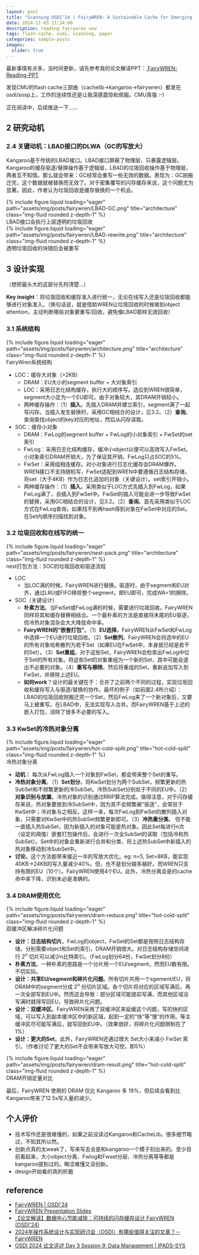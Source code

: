 ```yaml
---
layout: post
title: "Scanning OSDI'24 | FairyWREN: A Sustainable Cache for Emerging Write-Read-Erase Flash Interfaces"
date: 2024-11-03 21:34:00
description: reading fairywren now
tags: flash-cache, osdi, scanning, paper
categories: sample-posts
images:
  slider: true
---
```


最新事情有点多，没时间更新，请先参考我的论文解读PPT：<a href="https://darongyang.github.io/blog/assets/pdf/FairyWREN-v1.pdf"> FairyWREN-Reading-PPT </a>

发现CMU的flash cache三部曲（cachelib->kangaroo->fairywren）都发在osdi/sosp上，工作的连续性还是让我深感震惊和佩服。CMU真强 :-)

正在阅读中，后续推送一下......

## 2 研究动机

### 2.4 关键动机：LBAD接口的DLWA（GC的写放大）

Kangaroo基于传统的LBAD接口。LBAD接口屏蔽了物理层，只暴露逻辑层。Kangaroo的缓存驱逐/替换操作基于逻辑层，LBAD的垃圾回收操作基于物理层，两者互不知情。那么就会带来：GC经常会重写一些无效的数据。表现为：GC刚搬迁完，这个数据就被替换而无效了。对于密集覆写的闪存缓存来说，这个问题尤为显著。因此，作者认为垃圾回收是缓存替换的一个机会。

<div class="row mt-3">
    <div class="col-sm mt-3 mt-md-0">
        {% include figure.liquid loading="eager" path="assets/img/posts/fairywren/LBAD-GC.png" title="architecture" class="img-fluid rounded z-depth-1" %}
    </div>
</div>
<div class="caption">
    LBAD接口会执行上层透明的垃圾回收
</div>

<div class="row mt-3">
    <div class="col-sm mt-3 mt-md-0">
        {% include figure.liquid loading="eager" path="assets/img/posts/fairywren/LBAD-rewrite.png" title="architecture" class="img-fluid rounded z-depth-1" %}
    </div>
</div>
<div class="caption">
    透明垃圾回收的块随后会被重写
</div>



## 3 设计实现

（想把最头大的这部分先捋清楚...）

**Key insight**：将垃圾回收和缓存准入进行统一，无论在线写入还是垃圾回收都能够进行对象准入。（换句话说，就是借助WREN让垃圾回收的时候做到object attention，主动判断哪些对象要重写/回收，避免像LBAD那样无效回收）

### 3.1 系统结构

<div class="row mt-3">
    <div class="col-sm mt-3 mt-md-0">
        {% include figure.liquid loading="eager" path="assets/img/posts/fairywren/architecture.png" title="architecture" class="img-fluid rounded z-depth-1" %}
    </div>
</div>
<div class="caption">
    FairyWren系统结构
</div>

- LOC：缓存大对象（>2KB）
	- DRAM：EU大小的segment buffer + 大对象索引
	- LOC：采用日志化结构缓存，执行大的顺序写。适应到WREN很简单，segment大小定为一个EU即可。由于对象较大，其DRAM开销较小。
	- 两种缓存操作：（1）**插入**。先插入DRAM并建立索引，segment满了一起写闪存。当插入发生替换时，采用GC相结合的设计，见3.2。（2）**查询**。查询查找object的key对应的地址，然后从闪存读取。
- SOC：缓存小对象
	- DRAM：FwLog的segment buffer + FwLog的小对象索引 + FwSet的set索引
	- FwLog：采用日志化结构缓存，缓冲小object以便可以高效写入FwSet。小对象索引DRAM开销大，为了保证其开销，FwLog只占SOC的5%。
	- FwSet：采用组相连缓存。对小对象进行日志化缓存会DRAM爆炸。WREN接口不支持随机写，FwSet适配到WREN中要遵循日志结构存储，将set（大于4KB）作为日志化追加的对象（关键设计）。set索引开销小。
	- 两种缓存操作：（1）**插入**。采用类似于LOC方式先插入到FwLog，如果FwLog满了，会插入到FwSet中。FwSet的插入可能会进一步导致FwSet的替换，采用GC相结合的设计，见3.2。（2）**查询**。首先采用类似于LOC方式在FwLog查询，如果找不到再hash得到对象在FwSet中对应的Set。在Set内顺序扫描找到对象。

### 3.2 垃圾回收和在线写的统一

<div class="row mt-3">
    <div class="col-sm mt-3 mt-md-0">
        {% include figure.liquid loading="eager" path="assets/img/posts/fairywren/nest-pack.png" title="architecture" class="img-fluid rounded z-depth-1" %}
    </div>
</div>
<div class="caption">
    nest打包方法：SOC的垃圾回收和驱逐流程
</div>

- LOC
	- 当LOC满的时候，FairyWREN进行替换。驱逐时，由于segment和EU对齐，通过LRU或FIFO移除整个segment，即EU即可，完成WA=1的擦除。
- SOC（关键设计）
	- **朴素方法**。当FwSet或FwLog满的时候，需要进行垃圾回收。FairyWREN同样将其和缓存替换相结合。一个最朴素的方法是直接将末尾的EU驱逐，但冷热对象混杂会大大降低命中率。
	- **FairyWREN的“嵌套打包”**。（1）**EU选择**。FairyWREN从FwSet和FwLog中选择一个EU进行垃圾回收。（2）**Set散列**。FairyWREN会将选中的EU的所有对象哈希散列为若干Set（如果EU在FwSet中，本身就已经是若干的Set）。（3）**Set重组**。对于这些Set，FairyWREN会检索出FwLog中位于Set的所有对象。将这些Set的对象重组为一个新的Set，其中可能会逐出不必要的对象。（4）**重写与擦除**。然后将重组的Set，重新追加写入到FwSet，并擦除上述EU。
	- **如何work**？设计的最关键在于：合并了之前两个不同的过程，实现垃圾回收和缓存写入与驱逐/替换的协作。最坏的例子（如前面2.4所介绍）：LBAD的垃圾回收刚搬迁完一个Set，然后FwLog来了一个新对象后，又要马上被重写。在LBAD中，无法实现写入合并。而FairyWREN基于上述的嵌入打包，消除了很多不必要的写入。

### 3.3 KwSet的冷热对象分离

<div class="row mt-3">
    <div class="col-sm mt-3 mt-md-0">
        {% include figure.liquid loading="eager" path="assets/img/posts/fairywren/hot-cold-split.png" title="hot-cold-split" class="img-fluid rounded z-depth-1" %}
    </div>
</div>
<div class="caption">
    冷热对象分离
</div>

- **动机：** 每次从FwLog插入一个对象到FwSet，都会带来整个Set的重写。
- **冷热对象分离**。（1）**Set划分**。将KwSet划分为两个SubSet，频繁更新的热SubSet和不频繁更新的冷SubSet。冷热SubSet分别处于不同的EU中。（2）**对象识别与放置**。冷热对象的识别通过RRIP算法完成。值得注意，对于闪存缓存来说，热对象要放到冷SubSet中，因为其不会频繁被“驱逐”，会常驻于KwSet中；冷对象与之相反。这样一来，每次FwLog到FwSet的散列插入对象，只需要对KwSet中的热SubSet频繁更新即可。（3）**冷热重分类**。 但不能一直插入热SubSet，因为新插入的对象可能是热对象。因此Set每进行n次（设定的阈值）嵌套打包操作后，会进行一次全SubSet的读取（包括冷和热SubSet）。Set中的对象会重新进行合并和分类，将上述热SubSet中新插入的热对象移动到冷SubSet中。
- **讨论**。这个方法能带来接近一半的写放大优化。eg: n=5, Set=8KB，能实现40KB->24KB的写入量减少40%。但，也不是划分越多越好。而WREN只支持有限的EU（10个）。FairyWREN使用4个EU。此外，冷热分离会是的cache命中率下降，识别未必是准确的。


### 3.4 DRAM使用优化

<div class="row mt-3">
    <div class="col-sm mt-3 mt-md-0">
        {% include figure.liquid loading="eager" path="assets/img/posts/fairywren/dram-reduce.png" title="hot-cold-split" class="img-fluid rounded z-depth-1" %}
    </div>
</div>
<div class="caption">
    双缓冲区解决碎片化问题
</div>


- **设计：日志结构切片**。FwLog的object，FwSet的Set都是按照日志结构存储，分别需要object和Set的索引，DRAM开销很大。对日志结构存储空间进行 $2^n$ 切片可以减少n比特索引。（FwLog划分64份，FwSet划分8份）
- **朴素方法**。一种朴素的思路是一个分片用一个EU/segment，然而EU数有限。不切实际。
- **设计：共享EU/segment和碎片化问题**。所有切片共用一个sgement/EU，将DRAM中的segment分成 $2^n$ 份切片区域。各个切片将对应的区域写满后，再一次全部写到EU中。然而这会导致：部分区域可能提前写满，而其他区域没写满时就得写回EU，导致碎片化问题。
- **设计：双缓冲区**。FairyWREN采用了双缓冲区来延缓这个问题，写的快的区域，可以写入到副本缓冲区中的新区域，起到一定的“快”等”慢“的作用。等主缓冲区尽可能写满后，就写回到EU中。（效果很好，将碎片化问题限制在了1%）
- **设计：更大的Set**。此外，FairyWREN还通过增大 Set大小来减小 FwSet 索引。（作者讨论了更大的Set不会带来写放大可控，即5%）

<div class="row mt-3">
    <div class="col-sm mt-3 mt-md-0">
        {% include figure.liquid loading="eager" path="assets/img/posts/fairywren/dram-result.png" title="hot-cold-split" class="img-fluid rounded z-depth-1" %}
    </div>
</div>
<div class="caption">
    DRAM开销定量对比
</div>

最后，FairyWREN 使用的 DRAM 仅比 Kangaroo 多 19%，但后续会看到比 Kangaroo带来了12.5x写入量的减少。


## 个人评价

- 技术写作还是很难懂的，如果之前没读过Kangaroo和CacheLib。很多细节略过，不知其所以然。
- 创新点真的太weak了，写来写去全是和kangaroo一个模子刻出来的。至少目前看起来，大小object分离、Fwlog和Fwset分层、冷热分离等等都是kangaroo提到过的。晦涩难懂又没创新。
- design开始看的真的折磨

## reference

- <a href="https://www.usenix.org/conference/osdi24/presentation/mcallister"> FairyWREN | OSDI'24 </a>
- <a href="https://saramcallister.github.io/files/2024-osdi-mcallister-slides.pdf"> FairyWREN Presentation Slides</a>
- <a href="https://mp.weixin.qq.com/s/0g1jBn9SdE4QwygKx2qwQQ">【论文解读】数据中心节能减排：可持续的闪存缓存设计 FairyWREN (OSDI'24) </a>
- <a href="https://www.zhihu.com/question/649626302/answer/3596509565"> 2024年操作系统设计与实现研讨会（OSDI）有哪些值得关注的文章？--FairyWREN </a>
- <a href="https://zhuanlan.zhihu.com/p/708037149"> OSDI 2024 论文评述 Day 3 Session 9: Data Management | IPADS-SYS </a>